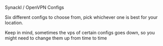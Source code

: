 Synackl / OpenVPN Configs

Six different configs to choose from, pick whichever one is best for your location. 

Keep in mind, sometimes the vps of certain configs goes down, so you might need to change them up from time to time
